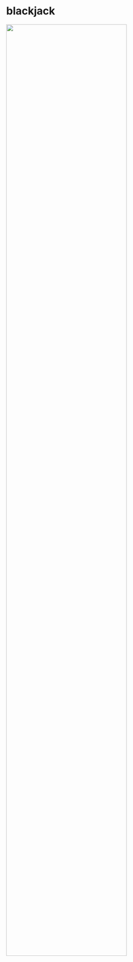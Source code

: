 # blackjack
<img width="80%" src="https://github.com/gimgyu1125/blackjack/files/13797559/915.-S._._.BLACKJACK.pptx"/>
